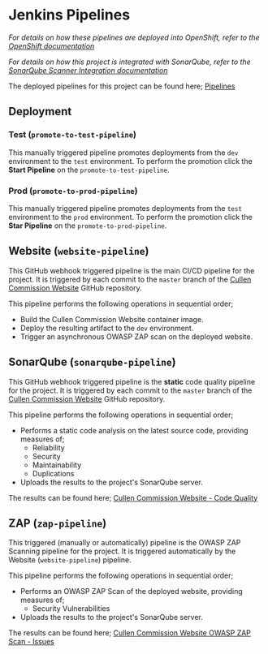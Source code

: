# Jenkins Pipelines

*For details on how these pipelines are deployed into OpenShift, refer to the [OpenShift documentation](../openshift/README.md)*

*For details on how this project is integrated with SonarQube, refer to the [SonarQube Scanner Integration documentation ](../sonar-runner/README.md)*

The deployed pipelines for this project can be found here; [Pipelines](https://console.apps.silver.devops.gov.bc.ca/k8s/ns/534380-tools/buildconfigs?name=pipeline)

## Deployment

### Test (`promote-to-test-pipeline`)

This manually triggered pipeline promotes deployments from the `dev` environment to the `test` environment.  To perform the promotion click the **Start Pipeline** on the `promote-to-test-pipeline`.

### Prod (`promote-to-prod-pipeline`)

This manually triggered pipeline promotes deployments from the `test` environment to the `prod` environment.  To perform the promotion click the **Star Pipeline** on the `promote-to-prod-pipeline`.

## Website (`website-pipeline`)

This GitHub webhook triggered pipeline is the main CI/CD pipeline for the project.  It is triggered by each commit to the `master` branch of the [Cullen Commission Website](https://github.com/bcgov/jag-cullencommission) GitHub repository.

This pipeline performs the following operations in sequential order;
- Build the Cullen Commission Website container image.
- Deploy the resulting artifact to the `dev` environment.
- Trigger an asynchronous OWASP ZAP scan on the deployed website.

## SonarQube (`sonarqube-pipeline`)

This GitHub webhook triggered pipeline is the **static** code quality pipeline for the project.  It is triggered by each commit to the `master` branch of the [Cullen Commission Website](https://github.com/bcgov/jag-cullencommission) GitHub repository.

This pipeline performs the following operations in sequential order;
- Performs a static code analysis on the latest source code, providing measures of;
  - Reliability
  - Security
  - Maintainability
  - Duplications
- Uploads the results to the project's SonarQube server.

The results can be found here; [Cullen Commission Website - Code Quality](https://cullen-commission-sonarqube.apps.silver.devops.gov.bc.ca/dashboard?id=CullenCommissionWebsite)

## ZAP (`zap-pipeline`)

This triggered (manually or automatically) pipeline is the OWASP ZAP Scanning pipeline for the project.  It is triggered automatically by the Website (`website-pipeline`) pipeline.

This pipeline performs the following operations in sequential order;
- Performs an OWASP ZAP Scan of the deployed website, providing measures of;
  - Security Vulnerabilities
- Uploads the results to the project's SonarQube server.

The results can be found here; [Cullen Commission Website OWASP ZAP Scan - Issues
](https://cullen-commission-sonarqube.apps.silver.devops.gov.bc.ca/project/issues?id=CullenCommissionWebsite-ZapScan&resolved=false)